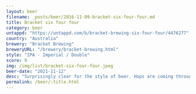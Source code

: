 ```yaml
---
layout: beer
filename: _posts/beer/2016-11-09-bracket-six-four-four.md
title: Bracket six four four
category: beer
untappd: "https://untappd.com/b/bracket-brewing-six-four-four/4476277"
country: "Australia"
brewery: "Bracket Brewing"
breweryURL: "/brewery/bracket-brewing.html"
style: "IPA - Imperial / Double"
score: 9
img: /img/list/bracket-six-four-four.jpeg
beer-date: "2021-11-12"
desc: "Surprisingly clear for the style of beer. Hops are coming through strongly. Smells quite alcoholic but doesn’t taste like it. A slow drink"
permalink: /beer/:title.html
---
```

